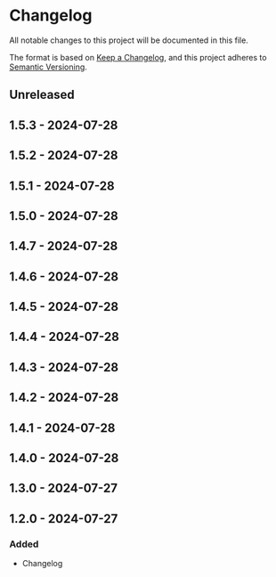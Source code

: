 # Changelog

All notable changes to this project will be documented in this file.

The format is based on [Keep a Changelog](https://keepachangelog.com/en/1.0.0/),
and this project adheres to [Semantic Versioning](https://semver.org/spec/v2.0.0.html).

## Unreleased

## 1.5.3 - 2024-07-28

## 1.5.2 - 2024-07-28

## 1.5.1 - 2024-07-28

## 1.5.0 - 2024-07-28

## 1.4.7 - 2024-07-28

## 1.4.6 - 2024-07-28

## 1.4.5 - 2024-07-28

## 1.4.4 - 2024-07-28

## 1.4.3 - 2024-07-28

## 1.4.2 - 2024-07-28

## 1.4.1 - 2024-07-28

## 1.4.0 - 2024-07-28

## 1.3.0 - 2024-07-27

## 1.2.0 - 2024-07-27
### Added
- Changelog
